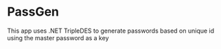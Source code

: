 # PassGen
This app uses .NET TripleDES to generate passwords based on unique id using the master password as a key
